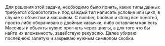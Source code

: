 Для решения этой задачи, необходимо было понять, какие типы данных требуется обработотать и под каждый тип написать условие или цикл, в случае с объектом и массивом.
С number, boolean и string все понятно, просто либо оборачиваю в двойные кавычки, либо оставляем как есть
Массивы и объекты нужно прогнать через циклы, а для того что бы найти их вложенность, задействую рекурсию.
Далее убираю последнюю запетую и закрываю нужным символом скобки.
